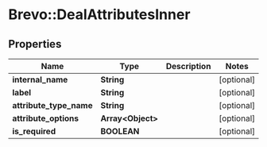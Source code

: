 # Brevo::DealAttributesInner

## Properties
Name | Type | Description | Notes
------------ | ------------- | ------------- | -------------
**internal_name** | **String** |  | [optional] 
**label** | **String** |  | [optional] 
**attribute_type_name** | **String** |  | [optional] 
**attribute_options** | **Array&lt;Object&gt;** |  | [optional] 
**is_required** | **BOOLEAN** |  | [optional] 


